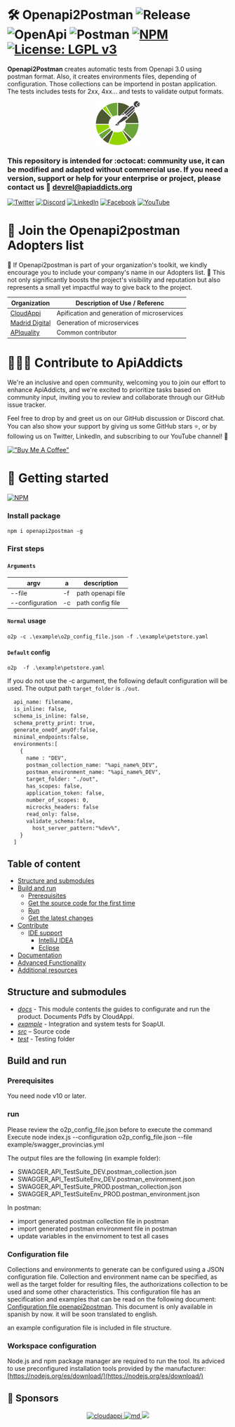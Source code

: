 # 🛠️ Openapi2Postman ![Release](https://img.shields.io/badge/release-2.0.x-purple) ![OpenApi](https://img.shields.io/badge/-openapi-%23Clojure?style=flat&logo=openapiinitiative&logoColor=white) ![Postman](https://img.shields.io/badge/postman-FF6C37?style=flat&logo=postman&logoColor=white) [![NPM](https://img.shields.io/badge/npm-%23CB3837.svg?style=flat&logo=npm&logoColor=white)](https://www.npmjs.com/package/openapi2postman) [![License: LGPL v3](https://img.shields.io/badge/license-LGPL_v3-blue.svg)](https://www.gnu.org/licenses/lgpl-3.0)

**Openapi2Postman** creates automatic tests from Openapi 3.0 using postman format. Also, it creates environments files, depending of configuration.
Those collections can be importend in postan application. The tests includes tests for 2xx, 4xx... and tests to validate output formats.

<p align="center">
	<a href="https://apiaddicts.org/">
	  <img src="https://github.com/apiaddicts/openapi2postman/raw/master/imgs/openapi2postman.svg" height = '100'>
	</a>
</p>

### This repository is intended for :octocat: **community** use, it can be modified and adapted without commercial use. If you need a version, support or help for your **enterprise** or project, please contact us 📧 devrel@apiaddicts.org

[![Twitter](https://img.shields.io/badge/Twitter-%23000000.svg?style=for-the-badge&logo=x&logoColor=white)](https://twitter.com/APIAddicts)
[![Discord](https://img.shields.io/badge/Discord-%235865F2.svg?style=for-the-badge&logo=discord&logoColor=white)](https://discord.gg/ZdbGqMBYy8)
[![LinkedIn](https://img.shields.io/badge/linkedin-%230077B5.svg?style=for-the-badge&logo=linkedin&logoColor=white)](https://www.linkedin.com/company/apiaddicts/)
[![Facebook](https://img.shields.io/badge/Facebook-%231877F2.svg?style=for-the-badge&logo=Facebook&logoColor=white)](https://www.facebook.com/apiaddicts)
[![YouTube](https://img.shields.io/badge/YouTube-%23FF0000.svg?style=for-the-badge&logo=YouTube&logoColor=white)](https://www.youtube.com/@APIAddictslmaoo)

# 🙌 Join the **Openapi2postman** Adopters list

📢 If Openapi2postman is part of your organization's toolkit, we kindly encourage you to include your company's name in our Adopters list. 🙏 This not only significantly boosts the project's visibility and reputation but also represents a small yet impactful way to give back to the project.

| Organization                                                                              | Description of Use / Referenc               |
| ----------------------------------------------------------------------------------------- | ------------------------------------------- |
| [CloudAppi](https://cloudappi.net/)                                                       | Apification and generation of microservices |
| [Madrid Digital](https://www.comunidad.madrid/servicios/sede-electronica/madrid-digital/) | Generation of microservices                 |
| [APIquality](https://apiquality.io/)  | Common contributor  |

# 👩🏽‍💻 Contribute to ApiAddicts

We're an inclusive and open community, welcoming you to join our effort to enhance ApiAddicts, and we're excited to prioritize tasks based on community input, inviting you to review and collaborate through our GitHub issue tracker.

Feel free to drop by and greet us on our GitHub discussion or Discord chat. You can also show your support by giving us some GitHub stars ⭐️, or by following us on Twitter, LinkedIn, and subscribing to our YouTube channel! 🚀

[!["Buy Me A Coffee"](https://www.buymeacoffee.com/assets/img/custom_images/orange_img.png)](https://www.buymeacoffee.com/apiaddicts)

# 📑 Getting started

[![NPM](https://img.shields.io/badge/openapi2postman-%23CB3837.svg?style=for-the-badge&logo=npm&logoColor=white)](https://www.npmjs.com/package/openapi2postman)

### Install package

```
npm i openapi2postman -g
```

### First steps

#### `Arguments`

| argv            | a   | description       |
| --------------- | --- | ----------------- |
| --file          | -f  | path openapi file |
| --configuration | -c  | path config file  |

#### `Normal` usage

```
o2p -c .\example\o2p_config_file.json -f .\example\petstore.yaml
```

#### `Default` config

```
o2p  -f .\example\petstore.yaml
```

If you do not use the -c argument, the following default configuration will be used. The output path `target_folder` is `./out`.

```
  api_name: filename,
  is_inline: false,
  schema_is_inline: false,
  schema_pretty_print: true,
  generate_oneOf_anyOf:false,
  minimal_endpoints:false,
  environments:[
    {
      name : "DEV",
      postman_collection_name: "%api_name%_DEV",
      postman_environment_name: "%api_name%_DEV",
      target_folder: "./out",
      has_scopes: false,
      application_token: false,
      number_of_scopes: 0,
      microcks_headers: false
      read_only: false,
      validate_schema:false,
	    host_server_pattern:"%dev%",
    }
  ]
```

## Table of content

- [Structure and submodules](#structure-and-submodules)
- [Build and run](#build-and-run)
  - [Prerequisites](#prerequisites)
  - [Get the source code for the first time](#get-the-source-code-for-the-first-time)
  - [Run](#run)
  - [Get the latest changes](#get-the-latest-changes)
- [Contribute](#contribute)
  - [IDE support](#ide-support)
    - [IntelliJ IDEA](#intellij-idea)
    - [Eclipse](#eclipse)
- [Documentation](#documentation)
- [Advanced Functionality](#advanced-functionality)
- [Additional resources](#additional-resources)

## Structure and submodules

- _[docs](docs)_ - This module contents the guides to configurate and run the product. Documents Pdfs by CloudAppi.
- _[example](example)_ - Integration and system tests for SoapUI.
- _[src](src)_ – Source code
- _[test](soapui-maven-plugin-tester)_ - Testing folder

## Build and run

### Prerequisites

You need node v10 or later.

### run

Please review the o2p_config_file.json before to execute the command
Execute
node index.js --configuration o2p_config_file.json --file example/swagger_provincias.yml

The output files are the following (in example folder):

- SWAGGER_API_TestSuite_DEV.postman_collection.json
- SWAGGER_API_TestSuiteEnv_DEV.postman_environment.json
- SWAGGER_API_TestSuite_PROD.postman_collection.json
- SWAGGER_API_TestSuiteEnv_PROD.postman_environment.json

In postman:

- import generated postman collection file in postman
- import generated postman environment file in postman
- update variables in the envirnoment to test all cases

### Configuration file

Collections and environments to generate can be configured using a JSON configuration file. Collection and environment name can be specified, as well as the target folder for resulting files, the authorizations collection to be used and some other characteristics. This configuration file has an specification and examples that can be read on the following document:  
[Configuration file openapi2postman](./docs/openapi2postman-guia.pdf). This document is only available in spanish by now. it will be soon translated to english.

an example configuration file is included in file structure.

### Workspace configuration

Node.js and npm package manager are required to run the tool. Its adviced to use preconfigured installation tools provided by the manufacturer:
[https://nodejs.org/es/download/](https://nodejs.org/es/download/)

## 💛 Sponsors

<p align="center">
	<a href="https://apiaddicts.org/">
    	<img src="https://apiaddicts.cloudappi.net/web/image/4248/LOGOCloudappi2020Versiones-01.png" alt="cloudappi" width="150"/>
        <img src="https://www.comunidad.madrid/sites/default/files/styles/block_teaser_image/public/img/logos-simbolos/logo_centrado_md.png?itok=4rTUhmcj" alt="md" width="150"/>
        <img src="https://apiaddicts-web.s3.eu-west-1.amazonaws.com/wp-content/uploads/2022/03/17155736/cropped-APIAddicts-logotipo_rojo.png" height = "75">
	</a>
</p>
